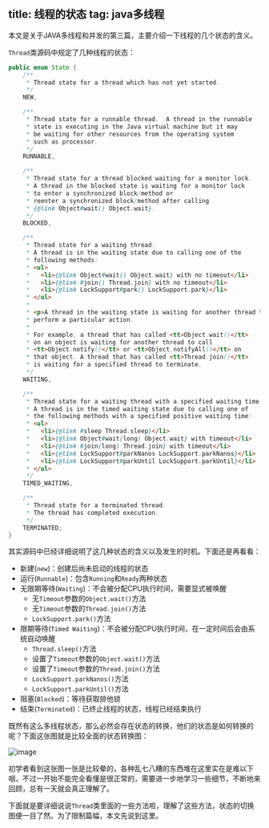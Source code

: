 title: 线程的状态
tag: java多线程
---

本文是关于JAVA多线程和并发的第三篇，主要介绍一下线程的几个状态的含义。

<!--more-->

`Thread`类源码中规定了几种线程的状态：

```java
public enum State {
    /**
     * Thread state for a thread which has not yet started.
     */
    NEW,

    /**
     * Thread state for a runnable thread.  A thread in the runnable
     * state is executing in the Java virtual machine but it may
     * be waiting for other resources from the operating system
     * such as processor.
     */
    RUNNABLE,

    /**
     * Thread state for a thread blocked waiting for a monitor lock.
     * A thread in the blocked state is waiting for a monitor lock
     * to enter a synchronized block/method or
     * reenter a synchronized block/method after calling
     * {@link Object#wait() Object.wait}.
     */
    BLOCKED,

    /**
     * Thread state for a waiting thread.
     * A thread is in the waiting state due to calling one of the
     * following methods:
     * <ul>
     *   <li>{@link Object#wait() Object.wait} with no timeout</li>
     *   <li>{@link #join() Thread.join} with no timeout</li>
     *   <li>{@link LockSupport#park() LockSupport.park}</li>
     * </ul>
     *
     * <p>A thread in the waiting state is waiting for another thread to
     * perform a particular action.
     *
     * For example, a thread that has called <tt>Object.wait()</tt>
     * on an object is waiting for another thread to call
     * <tt>Object.notify()</tt> or <tt>Object.notifyAll()</tt> on
     * that object. A thread that has called <tt>Thread.join()</tt>
     * is waiting for a specified thread to terminate.
     */
    WAITING,

    /**
     * Thread state for a waiting thread with a specified waiting time.
     * A thread is in the timed waiting state due to calling one of
     * the following methods with a specified positive waiting time:
     * <ul>
     *   <li>{@link #sleep Thread.sleep}</li>
     *   <li>{@link Object#wait(long) Object.wait} with timeout</li>
     *   <li>{@link #join(long) Thread.join} with timeout</li>
     *   <li>{@link LockSupport#parkNanos LockSupport.parkNanos}</li>
     *   <li>{@link LockSupport#parkUntil LockSupport.parkUntil}</li>
     * </ul>
     */
    TIMED_WAITING,

    /**
     * Thread state for a terminated thread.
     * The thread has completed execution.
     */
    TERMINATED;
}
```

其实源码中已经详细说明了这几种状态的含义以及发生的时机。下面还是再看看：

- 新建(`new`)：创建后尚未启动的线程的状态
- 运行(`Runnable`)：包含`Running`和`Ready`两种状态
- 无限期等待(`Waiting`)：不会被分配CPU执行时间，需要显式被唤醒
    - 无`Timeout`参数的`Object.wait()`方法
    - 无`Timeout`参数的`Thread.join()`方法
    - `LockSupport.park()`方法
- 限期等待(`Timed Waiting`)：不会被分配CPU执行时间，在一定时间后会由系统自动唤醒
    - `Thread.sleep()`方法
    - 设置了`Timeout`参数的`Object.wait()`方法
    - 设置了`Timeout`参数的`Thread.join()`方法
    - `LockSupport.parkNanos()`方法
    - `LockSupport.parkUntil()`方法
- 阻塞(`Blocked`)：等待获取排他锁
- 结束(`Terminated`)：已终止线程的状态，线程已经结束执行

既然有这么多线程状态，那么必然会存在状态的转换，他们的状态是如何转换的呢？下面这张图就是比较全面的状态转换图：

![image](http://bloghello.oursnail.cn/thread2-9.jpg)

初学者看到这张图一张是比较晕的，各种乱七八糟的东西堆在这里实在是难以下咽，不过一开始不能完全看懂是很正常的，需要进一步地学习一些细节，不断地来回顾，总有一天就会真正理解了。

下面就是要详细说说`Thread`类里面的一些方法啦，理解了这些方法，状态的切换图便一目了然。为了限制篇幅，本文先说到这里。